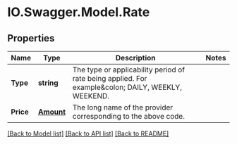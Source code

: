 # IO.Swagger.Model.Rate
## Properties

Name | Type | Description | Notes
------------ | ------------- | ------------- | -------------
**Type** | **string** | The type or applicability period of rate being applied. For example&amp;colon; DAILY, WEEKLY, WEEKEND. | 
**Price** | [**Amount**](Amount.md) | The long name of the provider corresponding to the above code. | 

[[Back to Model list]](../README.md#documentation-for-models) [[Back to API list]](../README.md#documentation-for-api-endpoints) [[Back to README]](../README.md)

